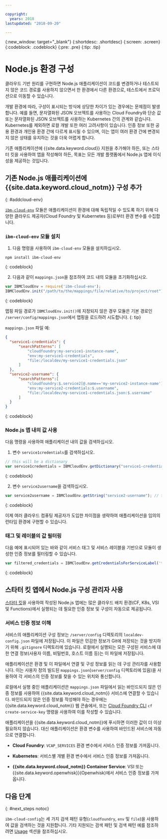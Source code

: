 ```yaml
---

copyright:
  years: 2018
lastupdated: "2018-09-20"

---
```

{:new_window: target="_blank"}
{:shortdesc: .shortdesc}
{:screen: .screen}
{:codeblock: .codeblock}
{:pre: .pre}
{:tip: .tip}

# Node.js 환경 구성

클라우드 기반 원리를 구현하면 Node.js 애플리케이션이 코드를 변경하거나 테스트되지 않은 코드 경로를 사용하지 않으면서 한 환경에서 다른 환경으로, 테스트에서 프로덕션으로 이동할 수 있습니다.

개발 환경에 따라, 구성이 표시되는 방식에 상당한 차이가 있는 경우에는 문제점이 발생합니다. 예를 들면, 문자열화된 JSON 오브젝트를 사용하는 Cloud Foundry와 단순 값 또는 문자열화된 JSON 오브젝트를 사용하는 Kubernetes 간의 관계와 같습니다. Kubernetes를 제외하면 로컬 개발 또한 여러 고려사항이 있습니다. 인증 정보 또한 공용 환경과 개인용 환경 간에 다르게 표시될 수 있으며, 이는 앱이 여러 환경 간에 변경되지 않은 상태를 유지하는 것을 더욱 어렵게 합니다.

기존 애플리케이션에 {{site.data.keyword.cloud}} 지원을 추가해야 하든, 또는 스타터 킷을 사용하여 앱을 작성해야 하든, 목표는 모든 개발 플랫폼에서 Node.js 앱에 이식성을 제공하는 것입니다.

## 기존 Node.js 애플리케이션에 {{site.data.keyword.cloud_notm}} 구성 추가
{: #addcloud-env}

[`ibm-cloud-env`](https://github.com/ibm-developer/ibm-cloud-env) 모듈은 애플리케이션이 환경에 대해 독립적일 수 있도록 하기 위해 다양한 클라우드 제공자(Cloud Foundry 및 Kubernetes 등)로부터 환경 변수를 수집합니다.

### `ibm-cloud-env` 모듈 설치
1. 다음 명령을 사용하여 `ibm-cloud-env` 모듈을 설치하십시오.
  ```
  npm install ibm-cloud-env
  ```
  {: codeblock}

2. 다음과 같이 `mappings.json`을 참조하여 코드 내의 모듈을 초기화하십시오.
  ```js
  var IBMCloudEnv = require('ibm-cloud-env');
  IBMCloudEnv.init("/path/to/the/mappings/file/relative/to/project/root");
  ```
  {: codeblock}

  맵핑 파일 경로가 `IBMCloudEnv.init()`에 지정되지 않은 경우 모듈은 기본 경로인 `/server/config/mappings.json`에서 맵핑을 로드하려 시도합니다.
  {: tip}

  `mappings.json` 파일 예:
  ```json
  {
    "service1-credentials": {
        "searchPatterns": [
            "cloudfoundry:my-service1-instance-name", 
            "env:my-service1-credentials", 
            "file:/localdev/my-service1-credentials.json" 
        ]
    },
    "service2-username": {
        "searchPatterns":[
            "cloudfoundry:$.service2[@.name=='my-service2-instance-name'].credentials.username",
            "env:my-service2-credentials:$.username",
            "file:/localdev/my-service1-credentials.json:$.username" 
        ]
    }
  }
  ```
  {: codeblock}

### Node.js 앱 내의 값 사용
다음 명령을 사용하여 애플리케이션 내의 값을 검색하십시오.

1. 변수 `service1credentials`를 검색하십시오.
  ```js
  // this will be a dictionary
  var service1credentials = IBMCloudEnv.getDictionary("service1-credentials");
  ```
  {: codeblock}

2. 변수 `service2username`을 검색하십시오.
  ```js
  var service2username = IBMCloudEnv.getString("service2-username"); // this will be a string
  ```
  {: codeblock}

이제 여러 클라우드 컴퓨팅 제공자가 도입한 차이점을 생략하여 애플리케이션을 임의의 런타임 환경에 구현할 수 있습니다.

### 태그 및 레이블의 값 필터링
다음 예에 표시되어 있는 바와 같이 서비스 태그 및 서비스 레이블을 기반으로 모듈이 생성한 인증 정보를 필터링할 수 있습니다.
```js
var filtered_credentials = IBMCloudEnv.getCredentialsForServiceLabel('tag', 'label', credentials)); // returns a Json with credentials for specified service tag and label
```
{: codeblock}

## 스타터 킷 앱에서 Node.js 구성 관리자 사용

[스타터 킷](https://console.bluemix.net/developer/appservice/starter-kits/)을 사용하여 작성된 Node.js 앱에는 많은 클라우드 배치 환경(CF, K8s, VSI 및 Functions)에서 실행되는 데 필요한 인증 정보 및 구성이 자동으로 제공됩니다.

### 서비스 인증 정보 이해

서비스의 애플리케이션 구성 정보는 `/server/config` 디렉토리의 `localdev-config.json` 파일에 저장됩니다. 이 파일은 민감한 정보가 Git에 저장되는 것을 방지하기 위해 `.gitignore` 디렉토리에 있습니다. 로컬에서 실행되는 모든 구성된 서비스에 대한 연결 정보(사용자 이름, 비밀번호, 호스트 이름 등)는 이 파일에 저장됩니다.

애플리케이션은 환경 및 이 파일에서 연결 및 구성 정보를 읽는 데 구성 관리자를 사용합니다. 이는 사용자 정의 빌드된 `mappings.json`(`server/config` 디렉토리에 있음)을 사용하여 각 서비스의 인증 정보를 찾을 수 있는 위치와 통신합니다.

로컬에서 실행 중인 애플리케이션은 `mappings.json` 파일에서 읽는 바인드되지 않은 인증 정보를 사용하여 {{site.data.keyword.cloud_notm}} 서비스에 연결할 수 있습니다. 바인드되지 않은 인증 정보를 작성해야 하는 경우에는 {{site.data.keyword.cloud_notm}} 웹 콘솔에서, 또는 [Cloud Foundry CLI](https://docs.cloudfoundry.org/cf-cli/) `cf create-service-key` 명령을 사용하여 이를 작성할 수 있습니다.

애플리케이션을 {{site.data.keyword.cloud_notm}}에 푸시하면 이러한 값이 더 이상 필요하지 않습니다. 대신 애플리케이션은 환경 변수를 사용하여 바인드된 서비스에 자동으로 연결합니다.

* **Cloud Foundry**: `VCAP_SERVICES` 환경 변수에서 서비스 인증 정보를 가져옵니다.

* **Kubernetes**: 서비스별 개별 환경 변수에서 서비스 인증 정보를 가져옵니다.

* **{{site.data.keyword.cloud_notm}} Container Service**: VSI 또는 {{site.data.keyword.openwhisk}}(Openwhisk)에서 서비스 인증 정보를 가져옵니다.


## 다음 단계
{: #next_steps notoc}

`ibm-cloud-config`는 세 가지 검색 패턴 유형(`cloudfoundry`, `env` 및 `file`)을 사용하여 값을 검색하는 것을 지원합니다. 기타 지원되는 검색 패턴 및 검색 패턴 예를 참조하려면 [Usage](https://github.com/ibm-developer/ibm-cloud-env#usage) 섹션을 참조하십시오.
